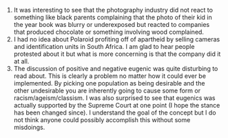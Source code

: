 1. It was interesting to see that the photography industry did not react to something like black parents complaining that the photo of their kid in the year book was blurry or underexposed but reacted to companies that produced chocolate or something involving wood complained. 
2. I had no idea about Polaroid profiting off of apartheid by selling cameras and identification units in South Africa. I am glad to hear people protested about it but what is more concerning is that the company did it at all.
3. The discussion of positive and negative eugenic was quite disturbing to read about. This is clearly a problem no matter how it could ever be implemented. By picking one population as being desirable and the other undesirable you are inherently going to cause some form or racism/ageism/classism. I was also surprised to see that eugenics was actually supported by the Supreme Court at one point (I hope the stance has been changed since). I understand the goal of the concept but I do not think anyone could possibly accomplish this without some misdoings.

